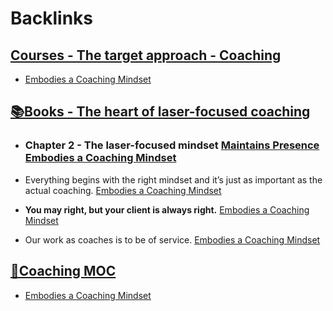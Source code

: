
# Backlinks
## [Courses - The target approach - Coaching](<Courses - The target approach - Coaching.md>)
- [Embodies a Coaching Mindset](<Embodies a Coaching Mindset.md>)

## [📚Books - The heart of laser-focused coaching](<📚Books - The heart of laser-focused coaching.md>)
- ### Chapter 2 - The laser-focused mindset [Maintains Presence](<Maintains Presence.md>) [Embodies a Coaching Mindset](<Embodies a Coaching Mindset.md>)

- Everything begins with the right mindset and it’s just as important as the actual coaching. [Embodies a Coaching Mindset](<Embodies a Coaching Mindset.md>)

- __You may right, but your client is always right.__ [Embodies a Coaching Mindset](<Embodies a Coaching Mindset.md>)

- Our work as coaches is to be of service. [Embodies a Coaching Mindset](<Embodies a Coaching Mindset.md>)

## [🧭Coaching MOC](<🧭Coaching MOC.md>)
- [Embodies a Coaching Mindset](<Embodies a Coaching Mindset.md>)


